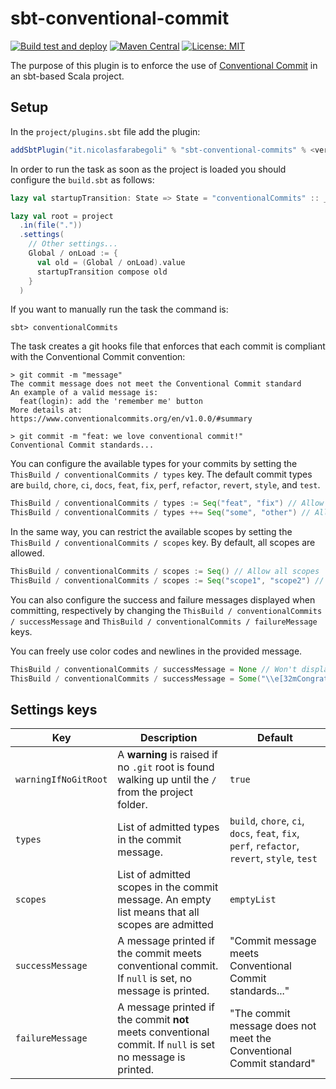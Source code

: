 # sbt-conventional-commit
[![Build test and deploy](https://github.com/nicolasfara/sbt-conventional-commits/actions/workflows/ci.yml/badge.svg)](https://github.com/nicolasfara/sbt-conventional-commits/actions/workflows/ci.yml)
[![Maven Central](https://maven-badges.herokuapp.com/maven-central/it.nicolasfarabegoli/sbt-conventional-commits/badge.svg)](https://maven-badges.herokuapp.com/maven-central/it.nicolasfarabegoli/sbt-conventional-commits/)
[![License: MIT](https://img.shields.io/badge/License-MIT-yellow.svg)](https://opensource.org/licenses/MIT)

The purpose of this plugin is to enforce the use of [Conventional Commit](https://www.conventionalcommits.org/en/v1.0.0/) in an sbt-based Scala project.

## Setup
In the `project/plugins.sbt` file add the plugin:
```scala 
addSbtPlugin("it.nicolasfarabegoli" % "sbt-conventional-commits" % <version>)
```
In order to run the task as soon as the project is loaded you should configure the `build.sbt` as follows:

```scala
lazy val startupTransition: State => State = "conventionalCommits" :: _

lazy val root = project
  .in(file("."))
  .settings(
    // Other settings...
    Global / onLoad := {
      val old = (Global / onLoad).value
      startupTransition compose old
    }
  )
```

If you want to manually run the task the command is:
```shell
sbt> conventionalCommits
```

The task creates a git hooks file that enforces that each commit is compliant with the Conventional Commit convention:
```shell
> git commit -m "message"
The commit message does not meet the Conventional Commit standard
An example of a valid message is:
  feat(login): add the 'remember me' button
More details at: https://www.conventionalcommits.org/en/v1.0.0/#summary

> git commit -m "feat: we love conventional commit!"
Conventional Commit standards...
```

You can configure the available types for your commits by setting the `ThisBuild / conventionalCommits / types` key.
The default commit types are `build`, `chore`, `ci`, `docs`, `feat`, `fix`, `perf`, `refactor`, `revert`, `style`, and `test`. 
```scala
ThisBuild / conventionalCommits / types := Seq("feat", "fix") // Allow only feat and fix commits
ThisBuild / conventionalCommits / types ++= Seq("some", "other") // Allow "some" and "other" in addition to the default types
```

In the same way, you can restrict the available scopes by setting the `ThisBuild / conventionalCommits / scopes` key.
By default, all scopes are allowed.

```scala
ThisBuild / conventionalCommits / scopes := Seq() // Allow all scopes
ThisBuild / conventionalCommits / scopes := Seq("scope1", "scope2") // Allow only scope1 and scope2
```

You can also configure the success and failure messages displayed when committing, respectively by changing the
`ThisBuild / conventionalCommits / successMessage` and `ThisBuild / conventionalCommits / failureMessage` keys.

You can freely use color codes and newlines in the provided message.

```scala
ThisBuild / conventionalCommits / successMessage = None // Won't display a success message
ThisBuild / conventionalCommits / successMessage = Some("\\e[32mCongratulations!\\e[0m") // Shows "Congratulations" in green
```

## Settings keys

| Key                  | Description                                                                                                | Default                                                                                      |
|----------------------|------------------------------------------------------------------------------------------------------------|----------------------------------------------------------------------------------------------|
| `warningIfNoGitRoot` | A **warning** is raised if no `.git` root is found walking up until the `/` from the project folder.       | `true`                                                                                       |
| `types`              | List of admitted types in the commit message.                                                              | `build`, `chore`, `ci`, `docs`, `feat`, `fix`, `perf`, `refactor`, `revert`, `style`, `test` |
| `scopes`             | List of admitted scopes in the commit message. An empty list means that all scopes are admitted            | `emptyList`                                                                                  |
| `successMessage`     | A message printed if the commit meets conventional commit. If `null` is set, no message is printed.        | "Commit message meets Conventional Commit standards..."                                      |
| `failureMessage`     | A message printed if the commit **not** meets conventional commit. If `null` is set no message is printed. | "The commit message does not meet the Conventional Commit standard"                          |